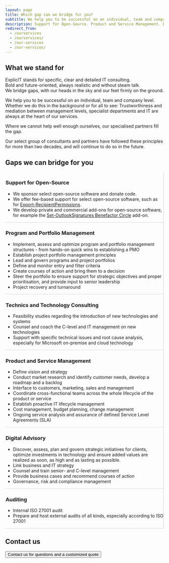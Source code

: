 ```yaml
---
layout: page
title: Which gap can we bridge for you?
subtitle: We help you to be successful on an individual, team and company level
description: Support for Open-Source. Product and Service Management. Digital Advisory. Program and Portfolio Management. Auditing. Technics and Technology Consulting.
redirect_from:
  - /ourservices
  - /ourservices/
  - /our-services
  - /our-services/
---
```

## What we stand for
ExplicIT stands for specific, clear and detailed IT consulting.<br>Bold and future-oriented, always realistic and without steam talk.<br>We bridge gaps, with our heads in the sky and our feet firmly on the ground.

We help you to be successful on an individual, team and company level. Whether we do this in the background or for all to see: Trustworthiness and mediation between management levels, specialist departments and IT are always at the heart of our services.

Where we cannot help well enough ourselves, our specialised partners fill the gap.

Our select group of consultants and partners have followed these principles for more than two decades, and will continue to do so in the future.

## Gaps we can bridge for you
<div class="tile is-ancestor">
  <div class="tile is-6 is-vertical is-parent">
    <div class="tile is-child box" style="border-style: solid; border-width:thin; border-color:transparent lightgrey lightgrey transparent;">
      <div class="content">
        <h3>Support for Open-Source</h3>
        <ul>
          <li>We sponsor select open-source software and donate code.</li>
          <li>We offer fee-based support for select open-source software, such as for <a href="/open-source/export-recipientpermissions">Export-RecipientPermissions</a>.</li>
          <li>We develop private and commercial add-ons for open-source software, for example the <a href="/open-source/set-outlooksignatures">Set-OutlookSignatures Benefactor Circle</a> add-on. </li>
        </ul>
      </div>
    </div>
    <div class="tile is-child box" style="border-style: solid; border-width:thin; border-color:transparent lightgrey lightgrey transparent;">
      <div class="content">
        <h3>Program and Portfolio Management</h3>
        <ul>
          <li>Implement, assess and optimize program and portfolio management structures - from hands-on quick wins to establishing a PMO</li>
          <li>Establish project portfolio management principles</li>
          <li>Lead and govern programs and project portfolios</li>
          <li>Define and monitor entry and filter criteria</li>
          <li>Create courses of action and bring them to a decision</li>
          <li>Steer the portfolio to ensure support for strategic objectives and proper prioritisation, and provide input to senior leadership</li>
          <li>Project recovery and turnaround</li>
        </ul>
      </div>
    </div>
    <div class="tile is-child box" style="border-style: solid; border-width:thin; border-color:transparent lightgrey lightgrey transparent;">
      <div class="content">
        <h3>Technics and Technology Consulting</h3>
        <ul>
          <li>Feasibility studies regarding the introduction of new technologies and systems</li>
          <li>Counsel and coach the C-level and IT management on new technologies</li>
          <li>Support with specific technical issues and root cause analysis, especially for Microsoft on-premise and cloud technology</li>
        </ul>
      </div>
    </div>
  </div>
  <div class="tile is-6 is-vertical is-parent">
    <div class="tile is-child box" style="border-style: solid; border-width:thin; border-color:transparent lightgrey lightgrey transparent;">
      <div class="content">
        <h3>Product and Service Management</h3>
        <ul>
          <li>Define vision and strategy</li>
          <li>Conduct market research and identify customer needs, develop a roadmap and a backlog</li>
          <li>Interface to customers, marketing, sales and management</li>
          <li>Coordinate cross-functional teams across the whole lifecycle of the product or service</li>
          <li>Establish proactive IT lifecycle management</li>
          <li>Cost management, budget planning, change management</li>
          <li>Ongoing service analysis and assurance of defined Service Level Agreements (SLA)</li>
        </ul>
      </div>
    </div>
    <div class="tile is-child box" style="border-style: solid; border-width:thin; border-color:transparent lightgrey lightgrey transparent;">
      <div class="content">
        <h3>Digital Advisory</h3>
        <ul>
          <li>Discover, assess, plan and govern strategic initiatives for clients, optimize investments in technology and ensure added values are realized as soon, as high and as lasting as possible.</li>
          <li>Link business and IT strategy</li>
          <li>Counsel and train senior- and C-level management</li>
          <li>Provide business cases and recommend courses of action</li>
          <li>Governance, risk and compliance management</li>
        </ul>
      </div>
    </div>
    <div class="tile is-child box" style="border-style: solid; border-width:thin; border-color:transparent lightgrey lightgrey transparent;">
      <div class="content">
        <h3>Auditing</h3>
        <ul>
          <li>Internal ISO 27001 audit</li>
          <li>Prepare and host external audits of all kinds, especially according to ISO 27001</li>
        </ul>
      </div>
    </div>
  </div>
</div>

## Contact us
<a href="/contact"><button class="button is-link is-normal is-responsive is-hover">Contact us for questions and a customized quote</button></a>

